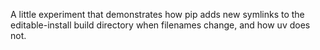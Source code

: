 A little experiment that demonstrates how pip adds new symlinks to the editable-install build directory when filenames change, and how uv does not.
